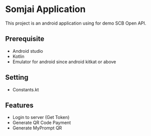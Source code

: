 # Somjai Application
This project is an android application using for demo SCB Open API.
## Prerequisite
- Android studio
- Kotlin
- Emulator for android since android kitkat or above
## Setting
- Constants.kt

## Features
- Login to server (Get Token)
- Generate QR Code Payment
- Generate MyPrompt QR

